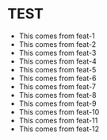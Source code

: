 # TEST

- This comes from feat-1
- This comes from feat-2
- This comes from feat-3
- This comes from feat-4
- This comes from feat-5
- This comes from feat-6
- This comes from feat-7
- This comes from feat-8
- This comes from feat-9
- This comes from feat-10
- This comes from feat-11
- This comes from feat-12